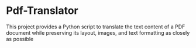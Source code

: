 # Pdf-Translator
This project provides a Python script to translate the text content of a PDF document  while preserving its layout, images, and text formatting as closely as possible
